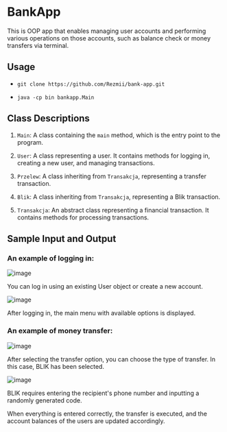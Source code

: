 # BankApp
This is OOP app that enables managing user accounts and performing various operations on those accounts, such as balance check or money transfers via terminal.
## Usage
- `git clone https://github.com/Rezmii/bank-app.git`

- `java -cp bin bankapp.Main`
## Class Descriptions

1. `Main`: A class containing the `main` method, which is the entry point to the program.

2. `User`: A class representing a user. It contains methods for logging in, creating a new user, and managing transactions.

3. `Przelew`: A class inheriting from `Transakcja`, representing a transfer transaction.

4. `Blik`: A class inheriting from `Transakcja`, representing a Blik transaction.

5. `Transakcja`: An abstract class representing a financial transaction. It contains methods for processing transactions.
## Sample Input and Output
### An example of logging in:
![image](https://github.com/Rezmii/bank-app/assets/151035243/187a9d1f-ce79-4e8a-b626-cba5dd81ec67)

You can log in using an existing User object or create a new account.

![image](https://github.com/Rezmii/bank-app/assets/151035243/df0d3334-98d8-4ec6-969d-c3f1888c1749)

After logging in, the main menu with available options is displayed.

### An example of money transfer:
![image](https://github.com/Rezmii/bank-app/assets/151035243/c831adc0-b7f3-4aac-8a39-c98c6bc99552)

After selecting the transfer option, you can choose the type of transfer. In this case, BLIK has been selected. 

![image](https://github.com/Rezmii/bank-app/assets/151035243/e3b015aa-1fff-4f30-97aa-225b233470ee)

BLIK requires entering the recipient's phone number and inputting a randomly generated code.

When everything is entered correctly, the transfer is executed, and the account balances of the users are updated accordingly.


